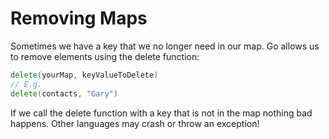 # Removing Maps

Sometimes we have a key that we no longer need in our map. Go allows us to remove elements using the delete function:

```go
delete(yourMap, keyValueToDelete)
// E.g.
delete(contacts, "Gary")
```

If we call the delete function with a key that is not in the map nothing bad happens. Other languages may crash or throw an exception!
